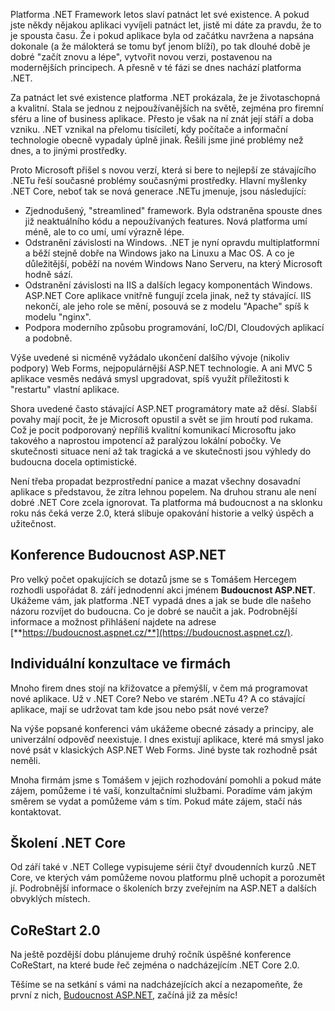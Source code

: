 <!-- dcterms:identifier = aspnetcz#5457 -->
<!-- dcterms:title = Budoucnost ASP.NET -->
<!-- dcterms:abstract = Microsoft provedl největší revoluci v platformě .NET za patnáct let její existence. Bohužel, většina programátorů o ní neví, nebo neví dost. Pojďme to změnit! -->
<!-- np9:categoryId = 6 -->
<!-- x4w:category = Akce a události -->
<!-- np9:authorId = 1 -->
<!-- np9:authorEmail = michal.valasek@altairis.cz -->
<!-- dcterms:creator = Michal Altair Valášek -->
<!-- dcterms:created = 2017-08-04T01:49:39.51+02:00 -->
<!-- dcterms:dateAccepted = 2017-08-04T02:42:17+02:00 -->
<!-- x4w:pictureWidth = 150 -->
<!-- x4w:pictureHeight = 150 -->
<!-- x4w:pictureUrl = /perex-pictures/20170804-budoucnost-asp-net.jpg -->

Platforma .NET Framework letos slaví patnáct let své existence. A pokud jste někdy nějakou aplikaci vyvíjeli patnáct let, jistě mi dáte za pravdu, že to je spousta času. Že i pokud aplikace byla od začátku navržena a napsána dokonale (a že málokterá se tomu byť jenom blíží), po tak dlouhé době je dobré "začít znovu a lépe", vytvořit novou verzi, postavenou na modernějších principech. A přesně v té fázi se dnes nachází platforma .NET.

Za patnáct let své existence platforma .NET prokázala, že je životaschopná a kvalitní. Stala se jednou z nejpoužívanějších na světě, zejména pro firemní sféru a line of business aplikace. Přesto je však na ní znát její stáří a doba vzniku. .NET vznikal na přelomu tisíciletí, kdy počítače a informační technologie obecně vypadaly úplně jinak. Řešili jsme jiné problémy než dnes, a to jinými prostředky.

Proto Microsoft přišel s novou verzí, která si bere to nejlepší ze stávajícího .NETu řeší současné problémy současnými prostředky. Hlavní myšlenky .NET Core, neboť tak se nová generace .NETu jmenuje, jsou následující:

*   Zjednodušený, "streamlined" framework. Byla odstraněna spouste dnes již neaktuálního kódu a nepoužívaných features. Nová platforma umí méně, ale to co umí, umí výrazně lépe.
*   Odstranění závislosti na Windows. .NET je nyní opravdu multiplatformní a běží stejně dobře na Windows jako na Linuxu a Mac OS. A co je důležitější, poběží na novém Windows Nano Serveru, na který Microsoft hodně sází.
*   Odstranění závislosti na IIS a dalších legacy komponentách Windows. ASP.NET Core aplikace vnitřně fungují zcela jinak, než ty stávající. IIS nekončí, ale jeho role se mění, posouvá se z modelu "Apache" spíš k modelu "nginx".
*   Podpora moderního způsobu programování, IoC/DI, Cloudových aplikací a podobně. 

Výše uvedené si nicméně vyžádalo ukončení dalšího vývoje (nikoliv podpory) Web Forms, nejpopulárnější ASP.NET technologie. A ani MVC 5 aplikace vesměs nedává smysl upgradovat, spíš využít příležitosti k "restartu" vlastní aplikace.

Shora uvedené často stávající ASP.NET programátory mate až děsí. Slabší povahy mají pocit, že je Microsoft opustil a svět se jim hroutí pod rukama. Což je pocit podporovaný nepříliš kvalitní komunikací Microsoftu jako takového a naprostou impotencí až paralýzou lokální pobočky. Ve skutečnosti situace není až tak tragická a ve skutečnosti jsou výhledy do budoucna docela optimistické.

Není třeba propadat bezprostřední panice a mazat všechny dosavadní aplikace s představou, že zítra lehnou popelem. Na druhou stranu ale není dobré .NET Core zcela ignorovat. Ta platforma má budoucnost a na sklonku roku nás čeká verze 2.0, která slibuje opakování historie a velký úspěch a užitečnost.

## Konference Budoucnost ASP.NET

Pro velký počet opakujících se dotazů jsme se s Tomášem Hercegem rozhodli uspořádat 8. září jednodenní akci jménem **Budoucnost ASP.NET**. Ukážeme vám, jak platforma .NET vypadá dnes a jak se bude dle našeho názoru rozvíjet do budoucna. Co je dobré se naučit a jak. Podrobnější informace a možnost přihlášení najdete na adrese [**https://budoucnost.aspnet.cz/**](https://budoucnost.aspnet.cz/).

## Individuální konzultace ve firmách

Mnoho firem dnes stojí na křižovatce a přemýšlí, v čem má programovat nové aplikace. Už v .NET Core? Nebo ve starém .NETu 4? A co stávající aplikace, mají se udržovat tam kde jsou nebo psát nové verze?

Na výše popsané konferenci vám ukážeme obecné zásady a principy, ale univerzální odpověď neexistuje. I dnes existují aplikace, které má smysl jako nové psát v klasických ASP.NET Web Forms. Jiné byste tak rozhodně psát neměli.

Mnoha firmám jsme s Tomášem v jejich rozhodování pomohli a pokud máte zájem, pomůžeme i té vaší, konzultačními službami. Poradíme vám jakým směrem se vydat a pomůžeme vám s tím. Pokud máte zájem, stačí nás kontaktovat.

## Školení .NET Core

Od září také v .NET College vypisujeme sérii čtyř dvoudenních kurzů .NET Core, ve kterých vám pomůžeme novou platformu plně uchopit a porozumět jí. Podrobnější informace o školeních brzy zveřejním na ASP.NET a dalších obvyklých místech.

## CoReStart 2.0

Na ještě pozdější dobu plánujeme druhý ročník úspěšné konference CoReStart, na které bude řeč zejména o nadcházejícím .NET Core 2.0.

Těšíme se na setkání s vámi na nadcházejících akcí a nezapomeňte, že první z nich, [Budoucnost ASP.NET](https://budoucnost.aspnet.cz/), začíná již za měsíc!